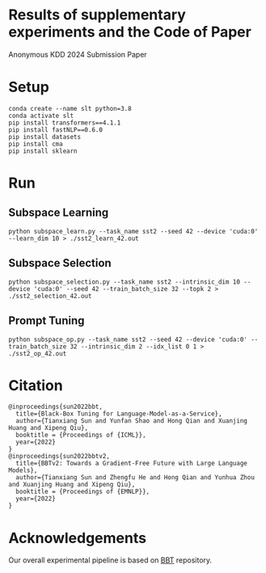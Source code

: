 # Results of supplementary experiments and the Code of Paper
Anonymous KDD 2024 Submission Paper

# Setup
```
conda create --name slt python=3.8
conda activate slt
pip install transformers==4.1.1
pip install fastNLP==0.6.0
pip install datasets
pip install cma
pip install sklearn
```
# Run
## Subspace Learning
```
python subspace_learn.py --task_name sst2 --seed 42 --device 'cuda:0' --learn_dim 10 > ./sst2_learn_42.out
```
## Subspace Selection
```
python subspace_selection.py --task_name sst2 --intrinsic_dim 10 --device 'cuda:0' --seed 42 --train_batch_size 32 --topk 2 > ./sst2_selection_42.out

```
## Prompt Tuning
```
python subspace_op.py --task_name sst2 --seed 42 --device 'cuda:0' --train_batch_size 32 --intrinsic_dim 2 --idx_list 0 1 > ./sst2_op_42.out
```
# Citation
```
@inproceedings{sun2022bbt,
  title={Black-Box Tuning for Language-Model-as-a-Service}, 
  author={Tianxiang Sun and Yunfan Shao and Hong Qian and Xuanjing Huang and Xipeng Qiu},
  booktitle = {Proceedings of {ICML}},
  year={2022}
}
@inproceedings{sun2022bbtv2,
  title={BBTv2: Towards a Gradient-Free Future with Large Language Models},
  author={Tianxiang Sun and Zhengfu He and Hong Qian and Yunhua Zhou and Xuanjing Huang and Xipeng Qiu},
  booktitle = {Proceedings of {EMNLP}},
  year={2022}
}
```
# Acknowledgements 
Our overall experimental pipeline is based on [BBT](https://github.com/txsun1997/Black-Box-Tuning) repository.

